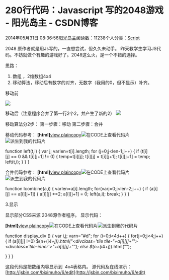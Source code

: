 
# 280行代码：Javascript 写的2048游戏 - 阳光岛主 - CSDN博客

2014年05月31日 08:36:56[阳光岛主](https://me.csdn.net/sunboy_2050)阅读数：11238个人分类：[Script																](https://blog.csdn.net/sunboy_2050/article/category/694817)



2048 原作者就是用Js写的，一直想尝试，但久久未动手。
昨天教学生学习JS代码。不妨就做个有趣的游戏好了。2048这么火，是一个不错的选择。

思路：
1. 数组 ，2维数组4x4
2. 移动算法，移动后有数字的对齐，无数字（我用的0，但不显示）补齐。

移动前

![](https://img-blog.csdn.net/20140512113410937?watermark/2/text/aHR0cDovL2Jsb2cuY3Nkbi5uZXQvYXNtY29z/font/5a6L5L2T/fontsize/400/fill/I0JBQkFCMA==/dissolve/70/gravity/SouthEast)

移动后（注意程序合并了第一行2个2，并产生了新的2）
![](https://img-blog.csdn.net/20140512113448984?watermark/2/text/aHR0cDovL2Jsb2cuY3Nkbi5uZXQvYXNtY29z/font/5a6L5L2T/fontsize/400/fill/I0JBQkFCMA==/dissolve/70/gravity/SouthEast)

移动算法分2步：
第一步骤：移动
第二步骤：合并

移动代码参考：
**[html]**[view plain](http://blog.csdn.net/asmcos/article/details/25605207#)[copy](http://blog.csdn.net/asmcos/article/details/25605207#)![在CODE上查看代码片](https://code.csdn.net/assets/CODE_ico.png)![派生到我的代码片](https://code.csdn.net/assets/ico_fork.svg)

function left(t,i)
{
var j;
varlen=t[i].length;
for (j=0;j<len-1;j++)
{
if (t[i][j] == 0 && t[i][j+1] != 0)
{
temp=t[i][j];
t[i][j] = t[i][j+1];
t[i][j+1] = temp;
left(t,i);
}
}
}


合并代码参考：
**[html]**[view plain](http://blog.csdn.net/asmcos/article/details/25605207#)[copy](http://blog.csdn.net/asmcos/article/details/25605207#)![在CODE上查看代码片](https://code.csdn.net/assets/CODE_ico.png)![派生到我的代码片](https://code.csdn.net/assets/ico_fork.svg)

function lcombine(a,i)
{
varlen=a[i].length;
for(varj=0;j<len-2;j++)
{
if (a[i][j] == a[i][j+1])
{
a[i][j] *=2;
a[i][j+1] = 0;
left(a,i);
break;
}
}
}

3.显示

显示部分CSS来源 2048源作者程序。
显示代码：

**[html]**[view plain](http://blog.csdn.net/asmcos/article/details/25605207#)[copy](http://blog.csdn.net/asmcos/article/details/25605207#)![在CODE上查看代码片](https://code.csdn.net/assets/CODE_ico.png)![派生到我的代码片](https://code.csdn.net/assets/ico_fork.svg)

function display_div ()
{
var i,j;
varn="\#d";
for (i=0;i<4;i++)
{
for(j=0;j<4;j++)
{
if (a[i][j] !=0)
$(n+(i*4+j)).html("<divclass='tile tile-"+a[i][j]+"'><divclass='tile-inner'>"+a[i][j]+"</div></div>");
else
$(n+(i*4+j)).html("");

}
}
}

这段代码是把数组内容显示到  4x4表格内。
源代码及在线演示：[http://jsbin.com/biximuho/6/edit](http://jsbin.com/biximuho/6/edit)


